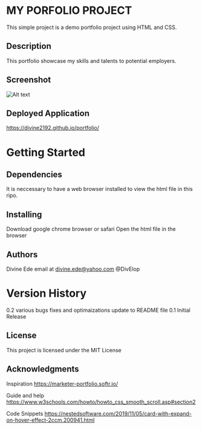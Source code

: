 # MY PORFOLIO PROJECT
This simple project is a demo portfolio project using HTML and CSS.


## Description
This portfolio showcase my skills and talents to potential employers.


## Screenshot
![Alt text](../portfolio/images/image.png)


## Deployed Application
https://divine2192.github.io/portfolio/

# Getting Started

## Dependencies
It is neccessary to have a web browser installed to view the html file in this ripo.

## Installing
Download google chrome browser or safari
Open the html file in the browser


## Authors
Divine Ede
email at divine.ede@yahoo.com
@DivElop


# Version History
0.2
various bugs fixes and optimaizations
update to README file
0.1
Initial Release

## License
This project is licensed under the MIT License 

## Acknowledgments

Inspiration
https://marketer-portfolio.softr.io/

Guide and help
https://www.w3schools.com/howto/howto_css_smooth_scroll.asp#section2

Code Snippets
https://nestedsoftware.com/2019/11/05/card-with-expand-on-hover-effect-2ccm.200941.html